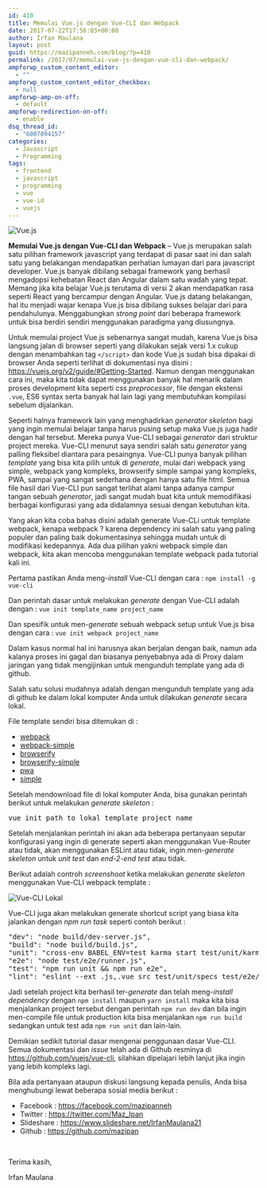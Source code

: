 ```yaml
---
id: 410
title: Memulai Vue.js dengan Vue-CLI dan Webpack
date: 2017-07-22T17:56:03+00:00
author: Irfan Maulana
layout: post
guid: https://mazipanneh.com/blog/?p=410
permalink: /2017/07/memulai-vue-js-dengan-vue-cli-dan-webpack/
ampforwp_custom_content_editor:
  - ""
ampforwp_custom_content_editor_checkbox:
  - null
ampforwp-amp-on-off:
  - default
ampforwp-redirection-on-off:
  - enable
dsq_thread_id:
  - "6007094157"
categories:
  - Javascript
  - Programming
tags:
  - frontend
  - javascript
  - programming
  - vue
  - vue-id
  - vuejs
---
```

![Vue.js](https://coligo.io/vuejs-the-basics/cover-850x416.jpg)

**Memulai Vue.js dengan Vue-CLI dan Webpack** &#8211; Vue.js merupakan salah satu pilihan framework javascript yang terdapat di pasar saat ini dan salah satu yang belakangan mendapatkan perhatian lumayan dari para javascript developer. Vue.js banyak dibilang sebagai framework yang berhasil mengadopsi kehebatan React dan Angular dalam satu wadah yang tepat. Memang jika kita belajar Vue.js terutama di versi 2 akan mendapatkan rasa seperti React yang bercampur dengan Angular. Vue.js datang belakangan, hal itu menjadi wajar kenapa Vue.js bisa dibilang sukses belajar dari para pendahulunya. Menggabungkan _strong point_ dari beberapa framework untuk bisa berdiri sendiri menggunakan paradigma yang diusungnya.

Untuk memulai project Vue.js sebenarnya sangat mudah, karena Vue.js bisa langsung jalan di browser seperti yang dilakukan sejak versi 1.x cukup dengan menambahkan tag `</script>` dan kode Vue.js sudah bisa dipakai di browser Anda seperti terlihat di dokumentasi nya disini : <a href="https://vuejs.org/v2/guide/#Getting-Started" target="_blank" rel="noopener">https://vuejs.org/v2/guide/#Getting-Started</a>. Namun dengan menggunakan cara ini, maka kita tidak dapat menggunakan banyak hal menarik dalam proses development kita seperti _css preprocessor_, file dengan ekstensi `.vue`, ES6 syntax serta banyak hal lain lagi yang membutuhkan kompilasi sebelum dijalankan.

Seperti halnya framework lain yang menghadirkan _generator skeleton_ bagi yang ingin memulai belajar tanpa harus pusing setup maka Vue.js juga hadir dengan hal tersebut. Mereka punya Vue-CLI sebagai _generator_ dari struktur project mereka. Vue-CLI menurut saya sendiri salah satu _generator_ yang palling fleksibel diantara para pesaingnya. Vue-CLI punya banyak pilihan _template_ yang bisa kita pilih untuk di _generate_, mulai dari webpack yang simple, webpack yang kompleks, browserify simple sampai yang kompleks, PWA, sampai yang sangat sederhana dengan hanya satu file html. Semua file hasil dari Vue-CLI pun sangat terlihat alami tanpa adanya campur tangan sebuah _generator_, jadi sangat mudah buat kita untuk memodifikasi berbagai konfigurasi yang ada didalamnya sesuai dengan kebutuhan kita.

Yang akan kita coba bahas disini adalah generate Vue-CLi untuk template webpack, kenapa webpack ? karena dependency ini salah satu yang paling populer dan paling baik dokumentasinya sehingga mudah untuk di modifikasi kedepannya. Ada dua pilihan yakni webpack simple dan webpack, kita akan mencoba menggunakan template webpack pada tutorial kali ini.

Pertama pastikan Anda meng-_install_ Vue-CLI dengan cara : `npm install -g vue-cli`
  
Dan perintah dasar untuk melakukan _generate_ dengan Vue-CLI adalah dengan : `vue init template_name project_name`
  
Dan spesifik untuk men-_generate_ sebuah webpack setup untuk Vue.js bisa dengan cara : `vue init webpack project_name`
  
Dalam kasus normal hal ini harusnya akan berjalan dengan baik, namun ada kalanya proses ini gagal dan biasanya penyebabnya ada di Proxy dalam jaringan yang tidak mengijinkan untuk mengunduh template yang ada di github.
  
Salah satu solusi mudahnya adalah dengan mengunduh template yang ada di github ke dalam lokal komputer Anda untuk dilakukan _generate_ secara lokal.
  
File template sendiri bisa ditemukan di :

  * [webpack](https://github.com/vuejs-templates/webpack)
  * [webpack-simple](https://github.com/vuejs-templates/webpack-simple)
  * [browserify](https://github.com/vuejs-templates/browserify)
  * [browserify-simple](https://github.com/vuejs-templates/browserify-simple)
  * [pwa](https://github.com/vuejs-templates/pwa)
  * [simple](https://github.com/vuejs-templates/simple)

Setelah mendownload file di lokal komputer Anda, bisa gunakan perintah berikut untuk melakukan _generate_ _skeleton_ :

<pre>vue init path_to_lokal_template project_name</pre>

Setelah menjalankan perintah ini akan ada beberapa pertanyaan seputar konfigurasi yang ingin di generate seperti akan menggunakan Vue-Router atau tidak, akan menggunakan ESLint atau tidak, ingin men-_generate_ _skeleton_ untuk _unit test_ dan _end-2-end test_ atau tidak.
  
Berikut adalah controh _screenshoot_ ketika melakukan _generate skeleton_ menggunakan Vue-CLI webpack template :

![Vue-CLI Lokal](https://mazipan.github.io/wp-contents/images/vue-cli-mazipanneh.PNG)

Vue-CLI juga akan melakukan generate shortcut script yang biasa kita jalankan dengan _npm run task_ seperti contoh berikut :

<pre class="">"dev": "node build/dev-server.js",
"build": "node build/build.js",
"unit": "cross-env BABEL_ENV=test karma start test/unit/karma.conf.js --single-run",
"e2e": "node test/e2e/runner.js",
"test": "npm run unit && npm run e2e",
"lint": "eslint --ext .js,.vue src test/unit/specs test/e2e/specs"
</pre>

Jadi setelah project kita berhasil ter-_generate_ dan telah meng-_install_ _dependency_ dengan `npm install` maupun `yarn install` maka kita bisa menjalankan project tersebut dengan perintah `npm run dev` dan bila ingin men-compile file untuk production kita bisa menjalankan `npm run build` sedangkan untuk test ada `npm run unit` dan lain-lain.

Demikian sedikit tutorial dasar mengenai penggunaan dasar Vue-CLI. Semua dokumentasi dan _issue_ telah ada di Github resminya di <a href="https://github.com/vuejs/vue-cli" target="_blank" rel="noopener">https://github.com/vuejs/vue-cli</a>, silahkan dipelajari lebih lanjut jika ingin yang lebih kompleks lagi.

<p id="b6b7" class="graf graf--p graf--hasDropCapModel graf--hasDropCap graf-after--p">
  Bila ada pertanyaan ataupun diskusi langsung kepada penulis, Anda bisa menghubungi lewat beberapa sosial media berikut :
</p>

<ul class="postList">
  <li id="9738" class="graf graf--li graf-after--p">
    Facebook : <a class="markup--anchor markup--li-anchor" href="https://medium.com/r/?url=https%3A%2F%2Ffacebook.com%2Fmazipanneh" target="_blank" rel="nofollow noopener nofollow" data-href="https://medium.com/r/?url=https%3A%2F%2Ffacebook.com%2Fmazipanneh">https://facebook.com/mazipanneh</a>
  </li>
  <li id="9f16" class="graf graf--li graf-after--li">
    Twitter : <a class="markup--anchor markup--li-anchor" href="https://medium.com/r/?url=https%3A%2F%2Ftwitter.com%2FMaz_Ipan" target="_blank" rel="nofollow noopener" data-href="https://medium.com/r/?url=https%3A%2F%2Ftwitter.com%2FMaz_Ipan">https://twitter.com/Maz_Ipan</a>
  </li>
  <li id="50e1" class="graf graf--li graf-after--li">
    Slideshare : <a class="markup--anchor markup--li-anchor" href="https://medium.com/r/?url=https%3A%2F%2Fwww.slideshare.net%2FIrfanMaulana21" target="_blank" rel="nofollow noopener" data-href="https://medium.com/r/?url=https%3A%2F%2Fwww.slideshare.net%2FIrfanMaulana21">https://www.slideshare.net/IrfanMaulana21</a>
  </li>
  <li id="b1a8" class="graf graf--li graf-after--li">
    Github : <a class="markup--anchor markup--li-anchor" href="https://medium.com/r/?url=https%3A%2F%2Fgithub.com%2Fmazipan" target="_blank" rel="nofollow noopener" data-href="https://medium.com/r/?url=https%3A%2F%2Fgithub.com%2Fmazipan">https://github.com/mazipan</a>
  </li>
</ul>

&nbsp;

Terima kasih,

Irfan Maulana
